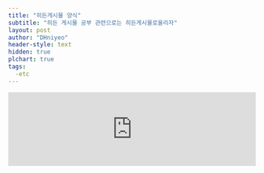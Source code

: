 ```yaml
---
title: "히든게시물 양식"
subtitle: "히든 게시물 공부 관련으로는 히든게시물로올리자"
layout: post
author: "DHniyeo"
header-style: text
hidden: true
plchart: true
tags:
  -etc
---
```


<iframe 
  id="chart"
  src="https://huangxuan.me/PL-chart/"
  frameborder="0" 
  scrolling="no" 
  style="width: 100%">
</iframe>
